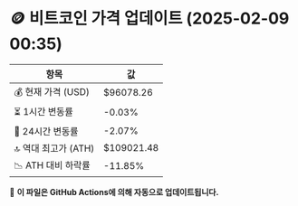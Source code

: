 # 🪙 비트코인 가격 업데이트 (2025-02-09 00:35)

| 항목                | 값 |
|--------------------|----------------|
| 💰 현재 가격 (USD) | $96078.26 |
| ⏳ 1시간 변동률    | -0.03% |
| 📆 24시간 변동률   | -2.07% |
| 🔝 역대 최고가 (ATH) | $109021.48 |
| 📉 ATH 대비 하락률 | -11.85% |

🔄 **이 파일은 GitHub Actions에 의해 자동으로 업데이트됩니다.**

